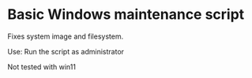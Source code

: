 # Basic Windows maintenance script

Fixes system image and filesystem.

Use: Run the script as administrator

Not tested with win11
